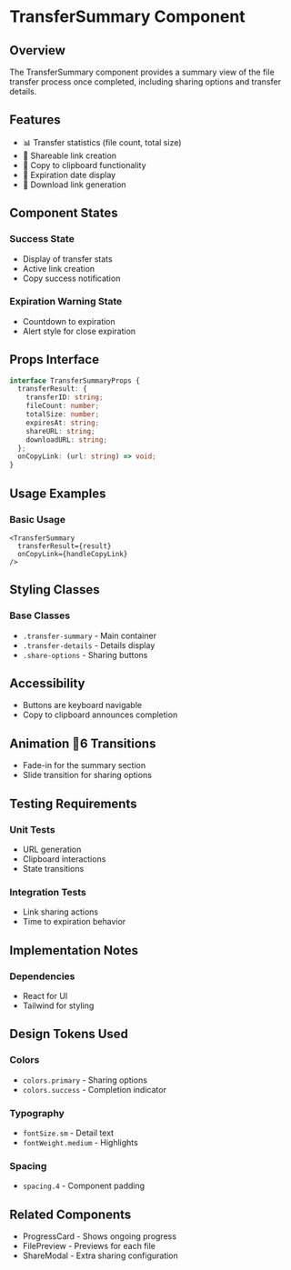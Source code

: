# TransferSummary Component

## Overview
The TransferSummary component provides a summary view of the file transfer process once completed, including sharing options and transfer details.

## Features
- 📊 Transfer statistics (file count, total size)
- 🔗 Shareable link creation
- 📎 Copy to clipboard functionality
- 📅 Expiration date display
- 🚀 Download link generation

## Component States

### Success State
- Display of transfer stats
- Active link creation
- Copy success notification

### Expiration Warning State
- Countdown to expiration
- Alert style for close expiration

## Props Interface
```typescript
interface TransferSummaryProps {
  transferResult: {
    transferID: string;
    fileCount: number;
    totalSize: number;
    expiresAt: string;
    shareURL: string;
    downloadURL: string;
  };
  onCopyLink: (url: string) => void;
}
```

## Usage Examples
### Basic Usage
```tsx
<TransferSummary
  transferResult={result}
  onCopyLink={handleCopyLink}
/>
```

## Styling Classes
### Base Classes
- `.transfer-summary` - Main container
- `.transfer-details` - Details display
- `.share-options` - Sharing buttons

## Accessibility
- Buttons are keyboard navigable
- Copy to clipboard announces completion

## Animation 6 Transitions
- Fade-in for the summary section
- Slide transition for sharing options

## Testing Requirements
### Unit Tests
- URL generation
- Clipboard interactions
- State transitions

### Integration Tests
- Link sharing actions
- Time to expiration behavior

## Implementation Notes
### Dependencies
- React for UI
- Tailwind for styling

## Design Tokens Used
### Colors
- `colors.primary` - Sharing options
- `colors.success` - Completion indicator

### Typography
- `fontSize.sm` - Detail text
- `fontWeight.medium` - Highlights

### Spacing
- `spacing.4` - Component padding

## Related Components
- ProgressCard - Shows ongoing progress
- FilePreview - Previews for each file
- ShareModal - Extra sharing configuration

